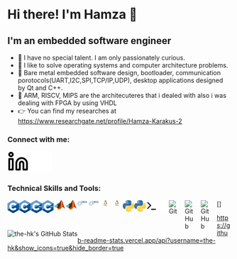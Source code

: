 # Hi there! I'm Hamza 👋 


## I'm an embedded software engineer

- 🔭 I have no special talent. I am only passionately curious.
- 🌱 I like to solve operating systems and computer architecture problems.
- 🥅 Bare metal embedded software design, bootloader, communication porotocols(UART,I2C,SPI,TCP/IP,UDP), desktop applications designed by Qt and C++.
- 👋 ARM, RISCV, MIPS are the architecuteres that i dealed with also i was dealing with FPGA by using VHDL
- 👉 You can find my researches at https://www.researchgate.net/profile/Hamza-Karakus-2


### Connect with me:

[![website](./img/linkedin-light.svg)](https://www.linkedin.com/in/hamzakarakus/#gh-light-mode-only)
[![website](./img/linkedin-dark.svg)](https://www.linkedin.com/in/hamzakarakus/#gh-light-mode-only)
&nbsp;&nbsp;

### Technical Skills and Tools:

[<img align="left" alt="C" width="26px" src="./img/C_Logo.png" />](#gh-dark-mode-only)
[<img align="left" alt="C" width="26px" src="./img/C_Logo.png" />](#gh-light-mode-only)
[<img align="left" alt="C" width="26px" src="./img/cpp.png" />](#gh-dark-mode-only)
[<img align="left" alt="C" width="26px" src="./img/cpp.png" />](#gh-light-mode-only)
[<img align="left" alt="C" width="26px" src="./img/Matlab_Logo.png" />](#gh-dark-mode-only)
[<img align="left" alt="C" width="26px" src="./img/Matlab_Logo.png" />](#gh-light-mode-only)
[<img align="left" alt="C" width="26px" src="./img/ros.jpg" />](#gh-dark-mode-only)
[<img align="left" alt="C" width="26px" src="./img/ros.jpg" />](#gh-light-mode-only)
[<img align="left" alt="C" width="26px" src="./img/linux.jpg" />](#gh-dark-mode-only)
[<img align="left" alt="C" width="26px" src="./img/linux.jpg" />](#gh-light-mode-only)
[<img align="left" alt="Python" width="26px" src="./img/python.png" />](#gh-light-mode-only)
[<img align="left" alt="Python" width="26px" src="./img/python.png" />](#gh-dark-mode-only)
[<img align="left" alt="Terminal" width="26px" src="./img/terminal-light.svg" />](#gh-light-mode-only)
[<img align="left" alt="Terminal" width="26px" src="./img/terminal-dark.svg" />](#gh-dark-mode-only)
[<img align="left" alt="Git" width="26px" src="https://cdn.jsdelivr.net/gh/devicons/devicon/icons/git/git-original.svg" style="padding-right:10px;" />]
[<img align="left" alt="GitHub" width="26px" src="https://user-images.githubusercontent.com/3369400/139447912-e0f43f33-6d9f-45f8-be46-2df5bbc91289.png" style="padding-right:10px;" />](#gh-dark-mode-only)
[<img align="left" alt="GitHub" width="26px" src="https://user-images.githubusercontent.com/3369400/139448065-39a229ba-4b06-434b-bc67-616e2ed80c8f.png" style="padding-right:10px;" />](#gh-light-mode-only)

<img align="left" alt="the-hk's GitHub Stats" src="https://github-readme-stats.vercel.app/api?username=the-hk&show_icons=true&hide_border=true" />

[linkedin]: https://linkedin.com/in/hamzakarakus







https://github-readme-stats.vercel.app/api?username=the-hk&show_icons=true&hide_border=true